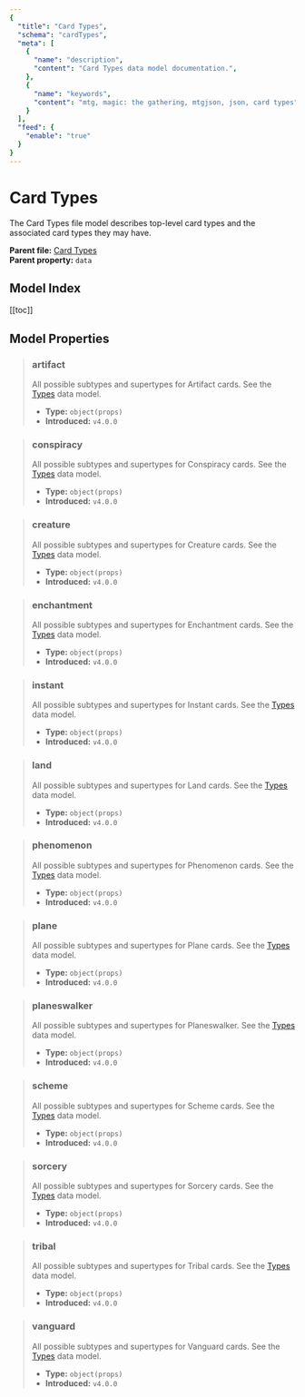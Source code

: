```yaml
---
{
  "title": "Card Types",
  "schema": "cardTypes",
  "meta": [
    {
      "name": "description",
      "content": "Card Types data model documentation.",
    },
    {
      "name": "keywords",
      "content": "mtg, magic: the gathering, mtgjson, json, card types",
    }
  ],
  "feed": {
    "enable": "true"
  }
}
---
```


# Card Types

The Card Types file model describes top-level card types and the associated card types they may have.

**Parent file:** [Card Types](/downloads/all-files/#cardtypes)   
**Parent property:** `data`

## Model Index

<PropertyToggler/>

[[toc]]

## Model Properties

> ### artifact  
> All possible subtypes and supertypes for Artifact cards. See the [Types](/data-models/types/) data model.  
>
> - **Type:** `object(props)`  
> - **Introduced:** `v4.0.0`

> ### conspiracy  
> All possible subtypes and supertypes for Conspiracy cards. See the [Types](/data-models/types/) data model.  
>
> - **Type:** `object(props)`  
> - **Introduced:** `v4.0.0`

> ### creature  
> All possible subtypes and supertypes for Creature cards. See the [Types](/data-models/types/) data model.  
>
> - **Type:** `object(props)`  
> - **Introduced:** `v4.0.0`

> ### enchantment  
> All possible subtypes and supertypes for Enchantment cards. See the [Types](/data-models/types/) data model.  
>
> - **Type:** `object(props)`  
> - **Introduced:** `v4.0.0`

> ### instant  
> All possible subtypes and supertypes for Instant cards. See the [Types](/data-models/types/) data model.  
>
> - **Type:** `object(props)`  
> - **Introduced:** `v4.0.0`

> ### land  
> All possible subtypes and supertypes for Land cards. See the [Types](/data-models/types/) data model.  
>
> - **Type:** `object(props)`  
> - **Introduced:** `v4.0.0`

> ### phenomenon  
> All possible subtypes and supertypes for Phenomenon cards. See the [Types](/data-models/types/) data model.  
>
> - **Type:** `object(props)`  
> - **Introduced:** `v4.0.0`

> ### plane  
> All possible subtypes and supertypes for Plane cards. See the [Types](/data-models/types/) data model.  
>
> - **Type:** `object(props)`  
> - **Introduced:** `v4.0.0`

> ### planeswalker  
> All possible subtypes and supertypes for Planeswalker. See the [Types](/data-models/types/) data model.  
>
> - **Type:** `object(props)`  
> - **Introduced:** `v4.0.0`

> ### scheme  
> All possible subtypes and supertypes for Scheme cards. See the [Types](/data-models/types/) data model.  
>
> - **Type:** `object(props)`  
> - **Introduced:** `v4.0.0`

> ### sorcery  
> All possible subtypes and supertypes for Sorcery cards. See the [Types](/data-models/types/) data model.  
>
> - **Type:** `object(props)`  
> - **Introduced:** `v4.0.0`

> ### tribal  
> All possible subtypes and supertypes for Tribal cards. See the [Types](/data-models/types/) data model.  
>
> - **Type:** `object(props)`  
> - **Introduced:** `v4.0.0`

> ### vanguard  
> All possible subtypes and supertypes for Vanguard cards. See the [Types](/data-models/types/) data model.  
>
> - **Type:** `object(props)`  
> - **Introduced:** `v4.0.0`
